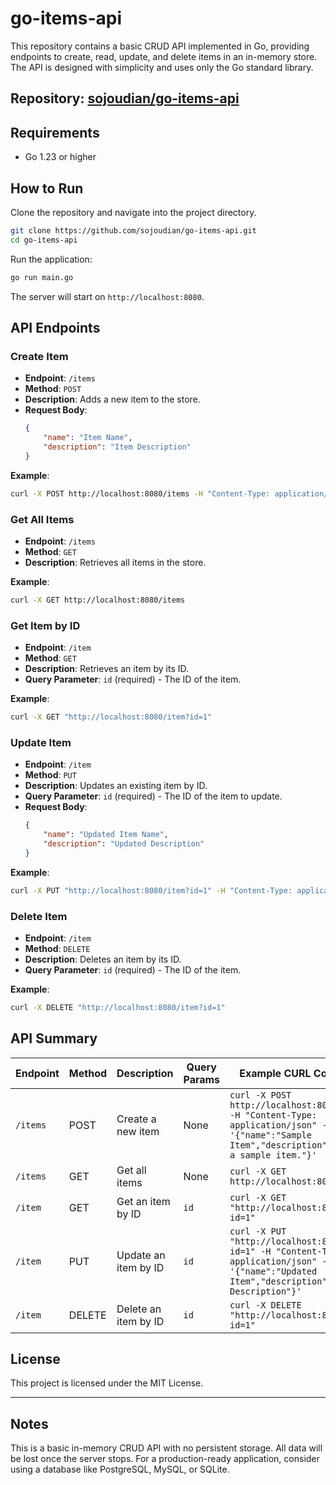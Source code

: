 
# go-items-api

This repository contains a basic CRUD API implemented in Go, providing endpoints to create, read, update, and delete items in an in-memory store. The API is designed with simplicity and uses only the Go standard library.

## Repository: [sojoudian/go-items-api](https://github.com/sojoudian/go-items-api-v1)

## Requirements
- Go 1.23 or higher

## How to Run
Clone the repository and navigate into the project directory.

```bash
git clone https://github.com/sojoudian/go-items-api.git
cd go-items-api
```

Run the application:
```bash
go run main.go
```

The server will start on `http://localhost:8080`.

## API Endpoints

### Create Item
- **Endpoint**: `/items`
- **Method**: `POST`
- **Description**: Adds a new item to the store.
- **Request Body**:
    ```json
    {
        "name": "Item Name",
        "description": "Item Description"
    }
    ```

**Example**:
```bash
curl -X POST http://localhost:8080/items -H "Content-Type: application/json" -d '{"name":"Sample Item","description":"This is a sample item."}'
```

### Get All Items
- **Endpoint**: `/items`
- **Method**: `GET`
- **Description**: Retrieves all items in the store.

**Example**:
```bash
curl -X GET http://localhost:8080/items
```

### Get Item by ID
- **Endpoint**: `/item`
- **Method**: `GET`
- **Description**: Retrieves an item by its ID.
- **Query Parameter**: `id` (required) - The ID of the item.

**Example**:
```bash
curl -X GET "http://localhost:8080/item?id=1"
```

### Update Item
- **Endpoint**: `/item`
- **Method**: `PUT`
- **Description**: Updates an existing item by ID.
- **Query Parameter**: `id` (required) - The ID of the item to update.
- **Request Body**:
    ```json
    {
        "name": "Updated Item Name",
        "description": "Updated Description"
    }
    ```

**Example**:
```bash
curl -X PUT "http://localhost:8080/item?id=1" -H "Content-Type: application/json" -d '{"name":"Updated Item","description":"Updated Description"}'
```

### Delete Item
- **Endpoint**: `/item`
- **Method**: `DELETE`
- **Description**: Deletes an item by its ID.
- **Query Parameter**: `id` (required) - The ID of the item.

**Example**:
```bash
curl -X DELETE "http://localhost:8080/item?id=1"
```

## API Summary

| Endpoint           | Method | Description                     | Query Params | Example CURL Command |
|--------------------|--------|---------------------------------|--------------|-----------------------|
| `/items`           | POST   | Create a new item               | None         | `curl -X POST http://localhost:8080/items -H "Content-Type: application/json" -d '{"name":"Sample Item","description":"This is a sample item."}'` |
| `/items`           | GET    | Get all items                   | None         | `curl -X GET http://localhost:8080/items` |
| `/item`            | GET    | Get an item by ID               | `id`         | `curl -X GET "http://localhost:8080/item?id=1"` |
| `/item`            | PUT    | Update an item by ID            | `id`         | `curl -X PUT "http://localhost:8080/item?id=1" -H "Content-Type: application/json" -d '{"name":"Updated Item","description":"Updated Description"}'` |
| `/item`            | DELETE | Delete an item by ID            | `id`         | `curl -X DELETE "http://localhost:8080/item?id=1"` |

## License

This project is licensed under the MIT License.

---

## Notes

This is a basic in-memory CRUD API with no persistent storage. All data will be lost once the server stops. For a production-ready application, consider using a database like PostgreSQL, MySQL, or SQLite.


